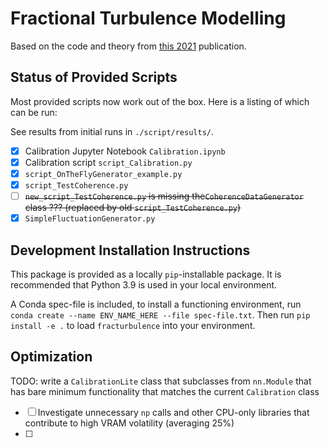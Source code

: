 # Fractional Turbulence Modelling 

Based on the code and theory from [this 2021](https://arxiv.org/pdf/2107.11046.pdf) publication. 

## Status of Provided Scripts 

Most provided scripts now work out of the box. Here is a listing of which can be run: 

See results from initial runs in ``./script/results/``. 

- [x] Calibration Jupyter Notebook ``Calibration.ipynb`` 
- [x] Calibration script ``script_Calibration.py`` 
- [x] ``script_OnTheFlyGenerator_example.py`` 
- [x] ``script_TestCoherence.py`` 
- [ ] ~~``new_script_TestCoherence.py`` is missing the``CoherenceDataGenerator`` class ??? (replaced by old ``script_TestCoherence.py``)~~
- [x] ``SimpleFluctuationGenerator.py`` 

## Development Installation Instructions 

This package is provided as a locally ``pip``-installable package. It is recommended that Python 3.9 is used in your local environment. 

A Conda spec-file is included, to install a functioning environment, run ``conda create --name ENV_NAME_HERE --file spec-file.txt``. Then run ``pip install -e .`` to load ``fracturbulence`` into your environment. 

## Optimization  

TODO: write a ``CalibrationLite`` class that subclasses from ``nn.Module`` that has bare minimum functionality that matches the current ``Calibration`` class 

- [ ] Investigate unnecessary ``np`` calls and other CPU-only libraries that contribute to high VRAM volatility (averaging 25%) 
- [ ] 
